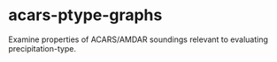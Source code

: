 # acars-ptype-graphs
Examine properties of ACARS/AMDAR soundings relevant to evaluating precipitation-type.
